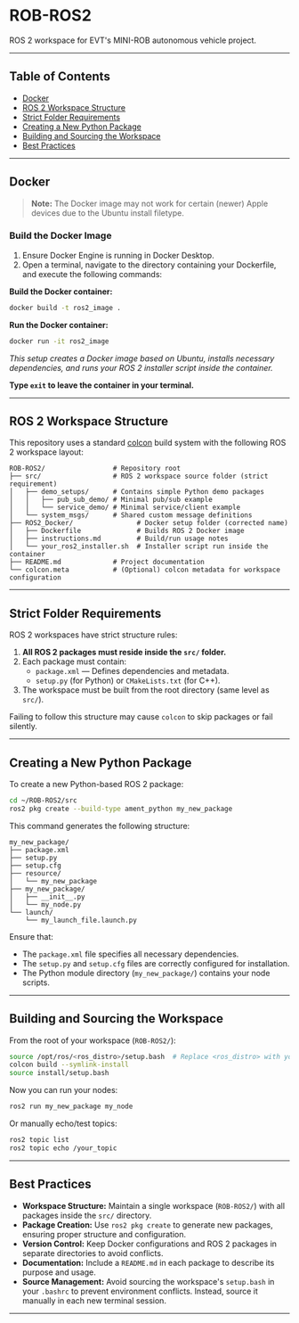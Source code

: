 # ROB-ROS2

ROS 2 workspace for EVT's MINI-ROB autonomous vehicle project.

---

## Table of Contents

- [Docker](#docker)
- [ROS 2 Workspace Structure](#ros-2-workspace-structure)
- [Strict Folder Requirements](#strict-folder-requirements)
- [Creating a New Python Package](#creating-a-new-python-package)
- [Building and Sourcing the Workspace](#building-and-sourcing-the-workspace)
- [Best Practices](#best-practices)

---

## Docker

> **Note:** The Docker image may not work for certain (newer) Apple devices due to the Ubuntu install filetype.

### Build the Docker Image

1. Ensure Docker Engine is running in Docker Desktop.
2. Open a terminal, navigate to the directory containing your Dockerfile, and execute the following commands:

**Build the Docker container:**

```bash
docker build -t ros2_image .
```

**Run the Docker container:**

```bash
docker run -it ros2_image
```

*This setup creates a Docker image based on Ubuntu, installs necessary dependencies, and runs your ROS 2 installer script inside the container.*

**Type `exit` to leave the container in your terminal.**

---

## ROS 2 Workspace Structure

This repository uses a standard [colcon](https://colcon.readthedocs.io/en/released/) build system with the following ROS 2 workspace layout:

```
ROB-ROS2/                 # Repository root
├── src/                  # ROS 2 workspace source folder (strict requirement)
│   ├── demo_setups/      # Contains simple Python demo packages
│   │   ├── pub_sub_demo/ # Minimal pub/sub example
│   │   └── service_demo/ # Minimal service/client example
│   └── system_msgs/      # Shared custom message definitions
├── ROS2_Docker/                # Docker setup folder (corrected name)
│   ├── Dockerfile              # Builds ROS 2 Docker image
│   ├── instructions.md         # Build/run usage notes
│   └── your_ros2_installer.sh  # Installer script run inside the container
├── README.md             # Project documentation
└── colcon.meta           # (Optional) colcon metadata for workspace configuration
```

---

## Strict Folder Requirements

ROS 2 workspaces have strict structure rules:

1. **All ROS 2 packages must reside inside the `src/` folder.**
2. Each package must contain:
   - `package.xml` — Defines dependencies and metadata.
   - `setup.py` (for Python) or `CMakeLists.txt` (for C++).
3. The workspace must be built from the root directory (same level as `src/`).

Failing to follow this structure may cause `colcon` to skip packages or fail silently.

---

## Creating a New Python Package

To create a new Python-based ROS 2 package:

```bash
cd ~/ROB-ROS2/src
ros2 pkg create --build-type ament_python my_new_package
```

This command generates the following structure:

```
my_new_package/
├── package.xml
├── setup.py
├── setup.cfg
├── resource/
│   └── my_new_package
├── my_new_package/
│   ├── __init__.py
│   └── my_node.py
└── launch/
    └── my_launch_file.launch.py
```

Ensure that:

- The `package.xml` file specifies all necessary dependencies.
- The `setup.py` and `setup.cfg` files are correctly configured for installation.
- The Python module directory (`my_new_package/`) contains your node scripts.

---

## Building and Sourcing the Workspace

From the root of your workspace (`ROB-ROS2/`):

```bash
source /opt/ros/<ros_distro>/setup.bash  # Replace <ros_distro> with your ROS 2 distribution (e.g., foxy, humble)
colcon build --symlink-install
source install/setup.bash
```

Now you can run your nodes:

```bash
ros2 run my_new_package my_node
```

Or manually echo/test topics:

```bash
ros2 topic list
ros2 topic echo /your_topic
```

---

## Best Practices

- **Workspace Structure:** Maintain a single workspace (`ROB-ROS2/`) with all packages inside the `src/` directory.
- **Package Creation:** Use `ros2 pkg create` to generate new packages, ensuring proper structure and configuration.
- **Version Control:** Keep Docker configurations and ROS 2 packages in separate directories to avoid conflicts.
- **Documentation:** Include a `README.md` in each package to describe its purpose and usage.
- **Source Management:** Avoid sourcing the workspace's `setup.bash` in your `.bashrc` to prevent environment conflicts. Instead, source it manually in each new terminal session.

---